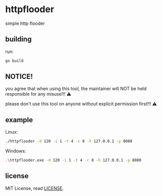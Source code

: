 # httpflooder
simple http flooder

## building
run:
```bash
go build
```

## NOTICE!
you agree that when using this tool, the maintainer will NOT be held responsible for any misuse!!! ⚠️

please don't use this tool on anyone without explicit permission first!!! ⚠️

## example
Linux:
```bash
./httpflooder -d 120 -i 1 -t 4 -c 8 -h 127.0.0.1 -p 8080
```

Windows:
```bash
.\httpflooder.exe -d 120 -i 1 -t 4 -c 8 -h 127.0.0.1 -p 8080
```

## license
MIT License, read [LICENSE](LICENSE).
